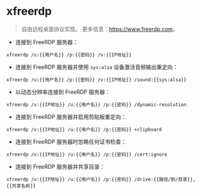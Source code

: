 # xfreerdp

> 自由远程桌面协议实现。
> 更多信息：<https://www.freerdp.com>。

- 连接到 FreeRDP 服务器：

`xfreerdp /u:{{用户名}} /p:{{密码}} /v:{{IP地址}}`

- 连接到 FreeRDP 服务器并使用 `sys:alsa` 设备激活音频输出重定向：

`xfreerdp /u:{{用户名}} /p:{{密码}} /v:{{IP地址}} /sound:{{sys:alsa}}`

- 以动态分辨率连接到 FreeRDP 服务器：

`xfreerdp /v:{{IP地址}} /u:{{用户名}} /p:{{密码}} /dynamic-resolution`

- 连接到 FreeRDP 服务器并启用剪贴板重定向：

`xfreerdp /v:{{IP地址}} /u:{{用户名}} /p:{{密码}} +clipboard`

- 连接到 FreeRDP 服务器时忽略任何证书检查：

`xfreerdp /v:{{IP地址}} /u:{{用户名}} /p:{{密码}} /cert:ignore`

- 连接到 FreeRDP 服务器并共享目录：

`xfreerdp /v:{{IP地址}} /u:{{用户名}} /p:{{密码}} /drive:{{路径/到/目录}},{{共享名称}}`
